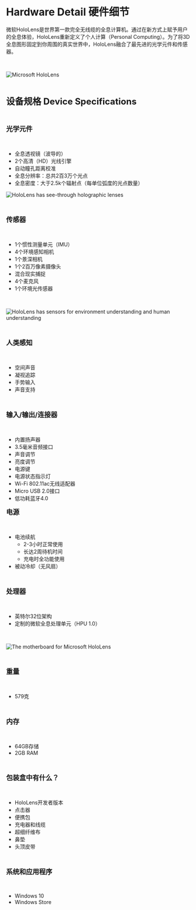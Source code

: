 # Hardware Detail 硬件细节

<p>微软HoloLens是世界第一款完全无线缆的全息计算机。通过在新方式上赋予用户的全息体验，HoloLens重新定义了个人计算（Personal Computing）。为了将3D全息图形固定到你周围的真实世界中，HoloLens融合了最先进的光学元件和传感器。</p>
<p>&nbsp;</p>
<p><img style="display: block; margin-left: auto; margin-right: auto;" src="https://az835927.vo.msecnd.net/sites/holographic/resources/images/See-through.jpg" alt="Microsoft HoloLens"></p>
<p>&nbsp;</p>
<p><strong><span style="font-size: 18pt;">设备规格&nbsp;<span id="Device_Specifications" class="doc-headline">Device Specifications</span></span></strong></p>
<p>&nbsp;</p>
<p><strong><span style="font-size: 18px;">光学元件</span></strong></p>
<p>&nbsp;</p>
<ul>
<li>全息透视镜（波导的）</li>
<li>2个高清（HD）光线引擎</li>
<li>自动瞳孔距离校准</li>
<li>全息分辨率：总共2百3万个光点</li>
<li>全息密度：大于2.5k个辐射点（每单位弧度的光点数量）</li>
</ul>
<p><img style="display: block; margin-left: auto; margin-right: auto;" src="https://az835927.vo.msecnd.net/sites/holographic/resources/images/Displays.jpg" alt="HoloLens has see-through holographic lenses"></p>
<p>&nbsp;</p>
<p><strong><span style="font-size: 18px;">传感器</span></strong></p>
<p>&nbsp;</p>
<ul>
<li>1个惯性测量单元（IMU）</li>
<li>4个环境感知相机</li>
<li>1个景深相机</li>
<li>1个2百万像素摄像头</li>
<li>混合现实捕捉</li>
<li>4个麦克风</li>
<li>1个环境光传感器</li>
</ul>
<p>&nbsp;</p>
<p><img style="display: block; margin-left: auto; margin-right: auto;" src="https://az835927.vo.msecnd.net/sites/holographic/resources/images/Sensor_bar.jpg" alt="HoloLens has sensors for environment understanding and human understanding"></p>
<p>&nbsp;</p>
<p><strong><span style="font-size: 18px;">人类感知</span></strong></p>
<p>&nbsp;</p>
<ul>
<li>空间声音</li>
<li>凝视追踪</li>
<li>手势输入</li>
<li>声音支持</li>
</ul>
<p>&nbsp;</p>
<p><strong><span style="font-size: 18px;">输入/输出/连接器</span></strong></p>
<p>&nbsp;</p>
<ul>
<li>内置扬声器</li>
<li>3.5毫米音频接口</li>
<li>声音调节</li>
<li>亮度调节</li>
<li>电源键</li>
<li>电源状态指示灯</li>
<li>Wi-Fi 802.11ac无线适配器</li>
<li>Micro USB 2.0接口</li>
<li>低功耗蓝牙4.0</li>
</ul>
<p><strong><span style="font-size: 18px;">电源</span></strong></p>
<p>&nbsp;</p>
<ul>
<li>电池续航
<ul>
<li>2-3小时正常使用</li>
<li>长达2周待机时间</li>
<li>充电时全功能使用</li>
</ul>
</li>
<li>被动冷却（无风扇）</li>
</ul>
<p>&nbsp;</p>
<p><strong><span style="font-size: 18px;">处理器</span></strong></p>
<p>&nbsp;</p>
<ul>
<li>英特尔32位架构</li>
<li>定制的微软全息处理单元（HPU 1.0）</li>
</ul>
<p>&nbsp;</p>
<p><img style="display: block; margin-left: auto; margin-right: auto;" src="https://az835927.vo.msecnd.net/sites/holographic/resources/images/Motherboard.jpg" alt="The motherboard for Microsoft HoloLens"></p>
<p>&nbsp;</p>
<p><strong><span style="font-size: 18px;">重量</span></strong></p>
<p>&nbsp;</p>
<ul>
<li>579克</li>
</ul>
<p>&nbsp;</p>
<p><strong><span style="font-size: 18px;">内存</span></strong></p>
<p>&nbsp;</p>
<ul>
<li>64GB存储</li>
<li>2GB RAM</li>
</ul>
<p>&nbsp;</p>
<p><strong><span style="font-size: 18px;">包装盒中有什么？</span></strong></p>
<p>&nbsp;</p>
<ul>
<li>HoloLens开发者版本</li>
<li>点击器</li>
<li>便携包</li>
<li>充电器和线缆</li>
<li>超细纤维布</li>
<li>鼻垫</li>
<li>头顶皮带</li>
</ul>
<p>&nbsp;</p>
<p><strong><span style="font-size: 18px;">系统和应用程序</span></strong></p>
<p>&nbsp;</p>
<ul>
<li>Windows 10</li>
<li>Windows Store</li>
</ul>
<p>&nbsp;</p></div>